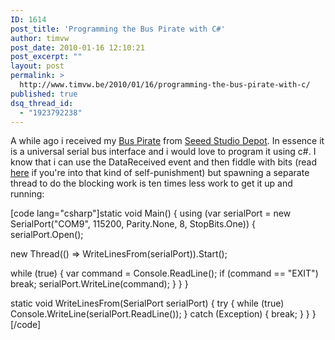 ```yaml
---
ID: 1614
post_title: 'Programming the Bus Pirate with C#'
author: timvw
post_date: 2010-01-16 12:10:21
post_excerpt: ""
layout: post
permalink: >
  http://www.timvw.be/2010/01/16/programming-the-bus-pirate-with-c/
published: true
dsq_thread_id:
  - "1923792238"
---
```

<p>A while ago i received my <a href="http://code.google.com/p/the-bus-pirate/">Bus Pirate</a> from <a href="http://www.seeedstudio.com/depot/">Seeed Studio Depot</a>. In essence it is a universal serial bus interface and i would love to program it using c#. I know that i can use the DataReceived event and then fiddle with bits (read <a href="http://msmvps.com/blogs/coad/archive/2005/03/23/39466.aspx#usb">here</a> if you're into that kind of self-punishment) but spawning a separate thread to do the blocking work is ten times less work to get it up and running:</p>

[code lang="csharp"]static void Main()
{
 using (var serialPort = new SerialPort("COM9", 115200, Parity.None, 8, StopBits.One))
 {
  serialPort.Open();

  new Thread(() => WriteLinesFrom(serialPort)).Start();

  while (true)
  {
   var command = Console.ReadLine();
   if (command == "EXIT") break;
   serialPort.WriteLine(command);
  }
 }
}

static void WriteLinesFrom(SerialPort serialPort)
{
 try
 {
  while (true) Console.WriteLine(serialPort.ReadLine());
 }
 catch (Exception)
 {
  break;
  }
 }
}[/code]
